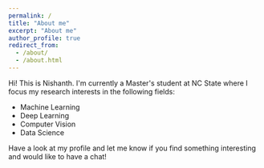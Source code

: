 ```yaml
---
permalink: /
title: "About me"
excerpt: "About me"
author_profile: true
redirect_from: 
  - /about/
  - /about.html
---
```


Hi! This is Nishanth. I'm currently a Master's student at NC State where I focus my research interests in the following fields:
- Machine Learning
- Deep Learning
- Computer Vision
- Data Science

Have a look at my profile and let me know if you find something interesting and would like to have a chat!